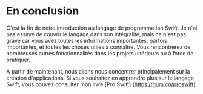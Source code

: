 # En conclusion

C'est la fin de notre introduction au langage de programmation Swift. Je n'ai pas essayé de couvrir le langage dans son intégralité, mais ce n'est pas grave car vous avez toutes les informations importantes, parfois importantes, et toutes les choses utiles à connaître. Vous rencontrerez de nombreuses autres fonctionnalités dans les projets ultérieurs ou à force de pratiquer.

A partir de maintenant, nous allons nous concentrer principalement sur la création d'applications. Si vous souhaitez en apprendre plus sur le langage Swift, vous pouvez consulter mon livre [Pro Swift] (https://gum.co/proswift).
